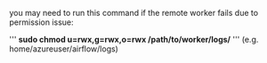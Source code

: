 you may need to run this command if the remote worker fails due to permission issue:

''' **sudo chmod u=rwx,g=rwx,o=rwx /path/to/worker/logs/** '''  (e.g. home/azureuser/airflow/logs)

